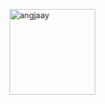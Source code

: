 <p><img align="left" src="https://github-readme-stats.vercel.app/api/top-langs?username=N0iire&show_icons=true&locale=en&layout=compact&theme=vue" alt="angjaay" height="150"  /></p>
